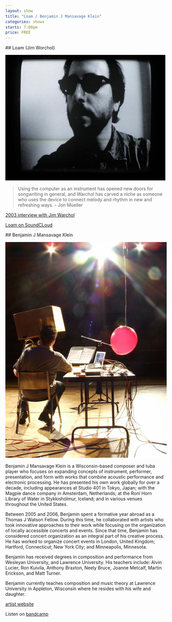 ```yaml
---
layout: show
title: "Loam / Benjamin J Mansavage Klein"
categories: shows
starts: 7:00pm
price: FREE
---
```


<div class="artist" markdown="1">
## Loam (Jim Worchol)

![Loam (Jim Warchol)](/images/jim.warchol.jpeg)

> Using the computer as an instrument has opened new doors for songwriting in general, 
> and Warchol has carved a niche as someone who uses the device to connect melody and 
> rhythm in new and refreshing ways. - Jon Mueller

[2003 interview with Jim Warchol][jwinterview]

[Loam on SoundCLoud][jwpc]


</div>

<div class="artist" markdown="1">
## Benjamin J Mansavage Klein

![Benjamin J Mansavage Klein](/images/ben.klein.jpg)

Benjamin J Mansavage Klein is a Wisconsin-based composer and tuba player who focuses on expanding concepts of instrument, performer, presentation, and form with works that combine acoustic performance and electronic processing. He has presented his own work globally for over a decade, including appearances at Studio 401 in Tokyo, Japan; with the Magpie dance company in Amsterdam, Netherlands; at the Roni Horn Library of Water in Stykkishólmur, Iceland; and in various venues throughout the United States.

Between 2005 and 2006, Benjamin spent a formative year abroad as a Thomas J Watson Fellow. During this time, he collaborated with artists who took innovative approaches to their work while focusing on the organization of locally accessible concerts and events. Since that time, Benjamin has considered concert organization as an integral part of his creative process. He has worked to organize concert events in London, United Kingdom; Hartford, Connecticut; New York City; and Minneapolis, Minnesota.

Benjamin has received degrees in composition and performance from Wesleyan University, and Lawrence University. His teachers include: Alvin Lucier, Ron Kuivila, Anthony Braxton, Neely Bruce, Joanne Metcalf, Martin Erickson, and Matt Turner.

Benjamin currently teaches composition and music theory at Lawrence University in Appleton, Wisconsin where he resides with his wife and daughter.

[artist website][bksite]

Listen on [bandcamp][bkbandcamp]

</div>

[jwinterview]: http://onmilwaukee.com/music/articles/jimwarchol.html
[jwpc]: https://soundcloud.com/lakeicychill
[bksite]: http://www.bjmklein.com
[bkbandcamp]: http://bjmklein.bandcamp.com
